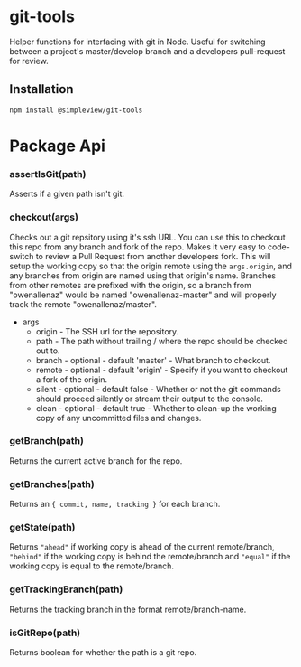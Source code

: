 # git-tools
Helper functions for interfacing with git in Node. Useful for switching between a project's master/develop branch and a developers pull-request for review.

## Installation

```
npm install @simpleview/git-tools
```

# Package Api

### assertIsGit(path)

Asserts if a given path isn't git.

### checkout(args)

Checks out a git repsitory using it's ssh URL. You can use this to checkout this repo from any branch and fork of the repo. Makes it very easy to code-switch to review a Pull Request from another developers fork. This will setup the working copy so that the origin remote using the `args.origin`, and any branches from origin are named using that origin's name. Branches from other remotes are prefixed with the origin, so a branch from "owenallenaz" would be named "owenallenaz-master" and will properly track the remote "owenallenaz/master".

* args
    * origin - The SSH url for the repository.
    * path - The path without trailing / where the repo should be checked out to.
    * branch - optional - default 'master' - What branch to checkout.
    * remote - optional - default 'origin' - Specify if you want to checkout a fork of the origin.
    * silent - optional - default false - Whether or not the git commands should proceed silently or stream their output to the console.
    * clean - optional - default true - Whether to clean-up the working copy of any uncommitted files and changes.

### getBranch(path)

Returns the current active branch for the repo.

### getBranches(path)

Returns an `{ commit, name, tracking }` for each branch.

### getState(path)

Returns `"ahead"` if working copy is ahead of the current remote/branch, `"behind"` if the working copy is behind the remote/branch and `"equal"` if the working copy is equal to the remote/branch.

### getTrackingBranch(path)

Returns the tracking branch in the format remote/branch-name.

### isGitRepo(path)

Returns boolean for whether the path is a git repo.